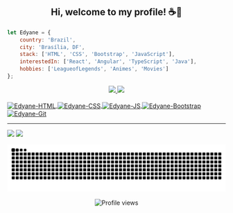 ### <h2 align="center"> Hi, welcome to my profile! ☕🍩 </h2> 
 
<!--
**Edyane/Edyane** is a ✨ _special_ ✨ repository because its `README.md` (this file) appears on your GitHub profile.

Here are some ideas to get you started:

- 🔭 I’m currently working on ...
- 🌱 I’m currently learning ...
- 👯 I’m looking to collaborate on ...
- 🤔 I’m looking for help with ...
- 💬 Ask me about ...
- 📫 How to reach me: ...
- 😄 Pronouns: ...
- ⚡ Fun fact: ...
- 💻 Software engineering student at UnB <img src="https://media.giphy.com/media/jmSi1xSHBJuDfQTiEN/giphy.gif" width="30"> 
- 📚 I’m currently learning JavaScript, Angular & React <img src="https://media.giphy.com/media/WUlplcMpOCEmTGBtBW/giphy.gif" width="30"> 
-->

```javascript
let Edyane = {
    country: 'Brazil',
    city: 'Brasília, DF',
    stack: ['HTML', 'CSS', 'Bootstrap', 'JavaScript'],    
    interestedIn: ['React', 'Angular', 'TypeScript', 'Java'],
    hobbies: ['LeagueofLegends', 'Animes', 'Movies']
};
```



<div align="center">
  <a href="https://github.com/Edyane">
  <img height="150em" src="https://github-readme-stats.vercel.app/api?username=edyane&show_icons=true&theme=nightowl&include_all_commits=true&count_private=true"/>
  <img height="150em" src="https://github-readme-stats.vercel.app/api/top-langs/?username=edyane&layout=compact&langs_count=7&theme=nightowl"/>
</div>
 
<div style="display: inline_block"><br>
<!--<div align="center" style="display: inline_block"><br>-->
  <img align="center" alt="Edyane-HTML" height="30" width="40" src="https://cdn.jsdelivr.net/gh/devicons/devicon/icons/html5/html5-original.svg">
  <img align="center" alt="Edyane-CSS" height="30" width="40" src="https://cdn.jsdelivr.net/gh/devicons/devicon/icons/css3/css3-original.svg">
  <img align="center" alt="Edyane-JS" height="30" width="40" src="https://cdn.jsdelivr.net/gh/devicons/devicon/icons/javascript/javascript-original.svg">
  <img align="center" alt="Edyane-Bootstrap" height="30" width="40" src="https://cdn.jsdelivr.net/gh/devicons/devicon/icons/bootstrap/bootstrap-original.svg">    
  <img align="center" alt="Edyane-Git" height="30" width="40" src="https://cdn.jsdelivr.net/gh/devicons/devicon/icons/git/git-original.svg">
</div> 
  
<!--<img align="right" alt="Edyane-pic" height="150" style="border-radius:50px;"  src="https://cdn.discordapp.com/attachments/884155938985111702/920296105403629598/nene_quase_rindinho.png" style="border-radius: 1px solid">-->
 
---
 
<div> 
  <a href = "mailto:edyanealves@gmail.com"><img src="https://img.shields.io/badge/-Gmail-%23333?style=for-the-badge&logo=gmail&logoColor=white" target="_blank"></a>
  <a href="https://www.linkedin.com/in/edyanealves/" target="_blank"><img src="https://img.shields.io/badge/-LinkedIn-%230077B5?style=for-the-badge&logo=linkedin&logoColor=white" target="_blank"></a>  
</div>  
  
   
![Snake animation](https://github.com/edyane/edyane/blob/output/github-contribution-grid-snake.svg)
   
<p align="center"> <img src="https://komarev.com/ghpvc/?username=edyane&color=ff69b4" alt="Profile views"/> </p>

